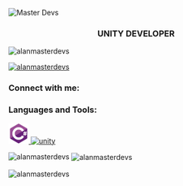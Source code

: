 ![Master Devs](https://github.com/AlanMasterDevs/AlanMasterDevs/assets/137434340/e82cc19e-face-471b-8ea0-2aa7fd60e750)

<h3 align="center">UNITY DEVELOPER</h3>


<p align="left"> <img src="https://komarev.com/ghpvc/?username=alanmasterdevs&label=Profile%20views&color=0e75b6&style=flat" alt="alanmasterdevs" /> </p>

<p align="left"> <a href="https://github.com/ryo-ma/github-profile-trophy"><img src="https://github-profile-trophy.vercel.app/?username=alanmasterdevs" alt="alanmasterdevs" /></a> </p>

<h3 align="left">Connect with me:</h3>
<p align="left">
</p>

<h3 align="left">Languages and Tools:</h3>
<p align="left"> <a href="https://www.w3schools.com/cs/" target="_blank" rel="noreferrer"> <img src="https://raw.githubusercontent.com/devicons/devicon/master/icons/csharp/csharp-original.svg" alt="csharp" width="40" height="40"/> </a> <a href="https://unity.com/" target="_blank" rel="noreferrer"> <img src="https://www.vectorlogo.zone/logos/unity3d/unity3d-icon.svg" alt="unity" width="40" height="40"/> </a> </p>

<p><img align="left" src="https://github-readme-stats.vercel.app/api/top-langs?username=alanmasterdevs&show_icons=true&locale=en&layout=compact" alt="alanmasterdevs" /></p>

<p>&nbsp;<img align="center" src="https://github-readme-stats.vercel.app/api?username=alanmasterdevs&show_icons=true&locale=en" alt="alanmasterdevs" /></p>

<p><img align="center" src="https://github-readme-streak-stats.herokuapp.com/?user=alanmasterdevs&" alt="alanmasterdevs" /></p>
